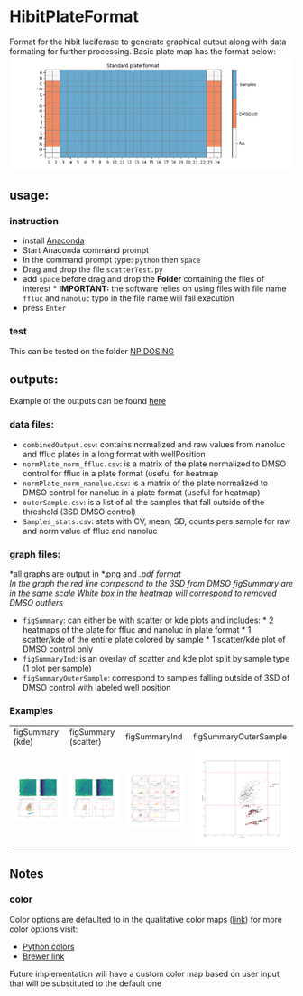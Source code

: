 # HibitPlateFormat
Format for the hibit luciferase to generate graphical output along with data formating for further processing.
Basic plate map has the format below:
<img src="plateFormat.png">

## usage:
### instruction
*  install [Anaconda](https://www.anaconda.com/)
*  Start Anaconda command prompt
*  In the command prompt type: `python` then `space`
*  Drag and drop the file `scatterTest.py`
*  add `space` before drag and drop the **Folder** containing the files of interest
		* **IMPORTANT:** the software relies on using files with file name `ffluc` and `nanoluc` typo in the file name will fail execution
*  press `Enter`
### test
This can be tested on the folder [NP DOSING](https://github.com/wAOndering/HibitPlateFormat/tree/main/NP%20DOSING)

## outputs:
Example of the outputs can be found [here](https://github.com/wAOndering/HibitPlateFormat/tree/main/NP%20DOSING/output)

### data files:
* `combinedOutput.csv`: contains normalized and raw values from nanoluc and ffluc plates in a long format with wellPosition
* `normPlate_norm_ffluc.csv`: is a matrix of the plate normalized to DMSO control for ffluc in a plate format (useful for heatmap
* `normPlate_norm_nanoluc.csv`: is a matrix of the plate normalized to DMSO control for nanoluc in a plate format (useful for heatmap)
* `outerSample.csv`: is a list of all the samples that fall outside of the threshold (3SD DMSO control)
* `Samples_stats.csv`: stats with CV, mean, SD, counts pers sample for raw and norm value of ffluc and nanoluc

### graph files:
*all graphs are output in *.png and *.pdf format*   
*In the graph the red line corrpesond to the 3SD from DMSO figSummary are in the same scale*
*White box in the heatmap will correspond to removed DMSO outliers*
* `figSummary`: can either be with scatter or kde plots and includes:
		* 2 heatmaps of the plate for ffluc and nanoluc in plate format
		* 1 scatter/kde of the entire plate colored by sample 
		* 1 scatter/kde plot of DMSO control only
* `figSummaryInd`: is an overlay of scatter and kde plot split by sample type (1 plot per sample)
* `figSummaryOuterSample`: correspond to samples falling outside of 3SD of DMSO control with labeled well position

### Examples
<!-- images here are created within a table -->
<table>
	<tr>
		<td>figSummary (kde)</td>
		<td>figSummary (scatter)</td>
		<td>figSummaryInd</td>
		<td>figSummaryOuterSample</td>
	</tr>
	<tr>
		<td><img src="NP DOSING/output/figSummary_kde.png"></td>
		<td><img src="NP DOSING/output/figSummary_scatter.png"></td>
		<td><img src="NP DOSING/output/figSummaryInd_.png"></td>
		<td><img src="NP DOSING/output/figSummaryOuterSample_.png" ></td>
	</tr>
</table>

## Notes 
### color
Color options are defaulted to in the qualitative color maps ([link](https://matplotlib.org/3.5.0/tutorials/colors/colormaps.html#qualitative)) for more color options visit:

* [Python colors](https://matplotlib.org/3.5.0/tutorials/colors/colormaps.html)
* [Brewer link](https://colorbrewer2.org/)

Future implementation will have a custom color map based on user input that will be substituted to the default one
